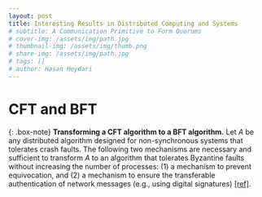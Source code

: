 ```yaml
---
layout: post
title: Interesting Results in Distributed Computing and Systems
# subtitle: A Communication Primitive to Form Quorums
# cover-img: /assets/img/path.jpg
# thumbnail-img: /assets/img/thumb.png
# share-img: /assets/img/path.jpg
# tags: []
# author: Hasan Heydari
---
```


# CFT and BFT

{: .box-note}
**Transforming a CFT algorithm to a BFT algorithm.**
Let $A$ be any distributed algorithm designed for non-synchronous systems that tolerates crash faults.
The following two mechanisms are necessary and sufficient to transform $A$ to an algorithm that tolerates Byzantine faults without increasing the number of processes:
(1) a mechanism to prevent equivocation, and (2) a mechanism to ensure the transferable authentication of network messages (e.g., using digital signatures)
[[ref]](https://dl.acm.org/doi/10.1145/2332432.2332490).